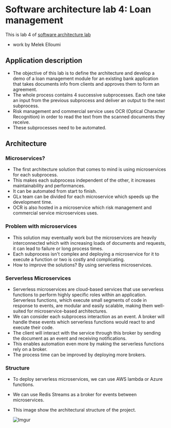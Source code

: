 # Software architecture lab 4: Loan management
This is lab 4 of [software architecture lab](https://insatunisia.github.io/TP-ArchLog/tp4/)
- work by Melek Elloumi

## Application description
- The objective of this lab is to define the architecture and develop a demo of a loan management module for an
existing bank application that takes documents info from clients and approves them to form an agreement.
- The whole process contains 4 successive subprocesses. Each one take an input from the previous subprocess and deliver
an output to the next subprocess.
- Risk management and commercial service uses OCR (Optical Character Recognition) in order to read the text from the
scanned documents they receive.
- These subprocesses need to be automated.

## Architecture

### Microservices?

- The first architecture solution that comes to mind is using microservices for each subprocess.
- This makes each subprocess independent of the other, it increases maintainability and performances.
- It can be automated from start to finish.
- GLx team can be divided for each microservice which speeds up the development time.
- OCR is also hosted in a microservice which risk management and commercial service microservices uses.

### Problem with microservices

- This solution may eventually work but the microservices are heavily interconnected which with increasing loads of
documents and requests, it can lead to failure or long process times.
- Each subprocess isn't complex and deploying a microservice for it to execute a function or two is costly
and complicating.
- How to improve the solutions? By using serverless microservices.

### Serverless Microservices
- Serverless microservices are cloud-based services that use serverless functions to perform highly 
specific roles within an application. Serverless functions, which execute small segments of code 
in response to events, are modular and easily scalable, making them well-suited for microservice-based
architectures.
- We can consider each subprocess interaction as an event. A broker will handle these events which serverless functions 
would react to and execute their code.
- The client will interact with the service through this broker by sending the document as an event and receiving notifications.
- This enables automation even more by making the serverless functions rely on a broker.
- The process time can be improved by deploying more brokers.

### Structure
- To deploy serverless microservices, we can use AWS lambda or Azure functions.
- We can use Redis Streams as a broker for events between microservices.
- This image show the architectural structure of the project.

    ![Imgur](https://i.imgur.com/Vp8ggr2.png)
